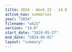 ```yaml
---
title: 2024 - Week 22 - 14.0
active_nav: summaries
year: "2024"
filename: "wk22"
version: "14.0"
start_date: "2024-05-27"
end_date: "2024-06-02"
layout: "summary"
---
```

